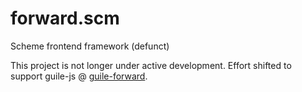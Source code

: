 # forward.scm

Scheme frontend framework (defunct)

This project is not longer under active development. 
Effort shifted to support guile-js @ [guile-forward](https://github.com/a-guile-mind/forward/).
